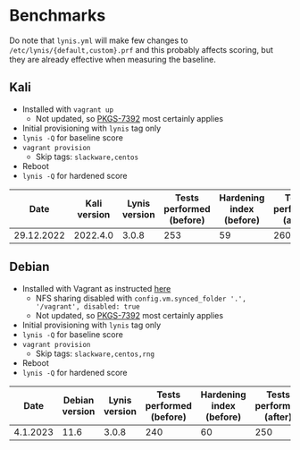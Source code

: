 Benchmarks
==========

Do note that `lynis.yml` will make few changes to `/etc/lynis/{default,custom}.prf` and this probably affects scoring, but they are already effective when measuring the baseline.

Kali
----

* Installed with `vagrant up`
    * Not updated, so [PKGS-7392](https://cisofy.com/lynis/controls/PKGS-7392/) most certainly applies
* Initial provisioning with `lynis` tag only
* `lynis -Q` for baseline score
* `vagrant provision`
    * Skip tags: `slackware,centos`
* Reboot
* `lynis -Q` for hardened score

| Date       | Kali version | Lynis version | Tests performed (before) | Hardening index (before) | Tests performed (after) | Hardening index (after) | harden.yml version                       |
| ---------- | ------------ | ------------- | ------------------------ | ------------------------ | ----------------------- | ----------------------- | ---------------------------------------- |
| 29.12.2022 | 2022.4.0     | 3.0.8         | 253                      | 59                       | 260                     | 86 (+27)                | 1c30356ffa9d35f5cdf65702b3e3c92047fd0aca |

Debian
------

* Installed with Vagrant as instructed [here](https://wiki.debian.org/Vagrant)
    * NFS sharing disabled with `config.vm.synced_folder '.', '/vagrant', disabled: true`
    * Not updated, so [PKGS-7392](https://cisofy.com/lynis/controls/PKGS-7392/) most certainly applies
* Initial provisioning with `lynis` tag only
* `lynis -Q` for baseline score
* `vagrant provision`
    * Skip tags: `slackware,centos,rng`
* Reboot
* `lynis -Q` for hardened score

| Date       | Debian version | Lynis version | Tests performed (before) | Hardening index (before) | Tests performed (after) | Hardening index (after) | harden.yml version                                                                            |
| ---------- | -------------- | ------------- | ------------------------ | ------------------------ | ----------------------- | ----------------------- | --------------------------------------------------------------------------------------------- |
|   4.1.2023 | 11.6           | 3.0.8         | 240                      | 60                       | 250                     | 86 (+26)                | [b8f72258434b9a1faa7deb7c75d1d2323e1d8633](https://asciinema.org/a/ojiSlzrTZkvXSG1s0MPCMLmrE) |
